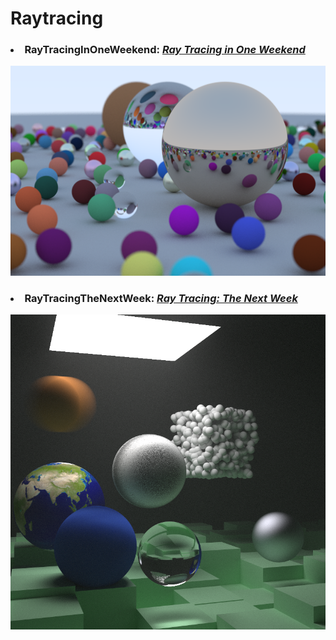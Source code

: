 # Raytracing

### <li>RayTracingInOneWeekend: [_Ray Tracing in One Weekend_](https://raytracing.github.io/books/RayTracingInOneWeekend.html)

![RayTracingInOneWeekend](InOneWeekend/result.bmp)

### <li>RayTracingTheNextWeek: [_Ray Tracing: The Next Week_](https://raytracing.github.io/books/RayTracingTheNextWeek.html)

![RayTracingInOneWeekend](TheNextWeek/result.bmp)